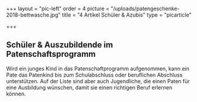 +++
layout = "pic-left"
order = 4
picture = "/uploads/patengeschenke-2018-bettwasche.jpg"
title = "4 Artikel Schüler & Azubis"
type = "picarticle"

+++
## Schüler & Auszubildende im Patenschaftsprogramm

Wird ein junges Kind in das Patenschaftprogramm aufgenommen, kann ein Pate das Patenkind bis zum Schulabschluss oder beruflichen Abschluss unterstützen. Auf der Liste sind aber auch Jugendliche, die einen Paten für eine Ausbildung wünschen, damit sie einen richtigen Beruf erlernen können.
